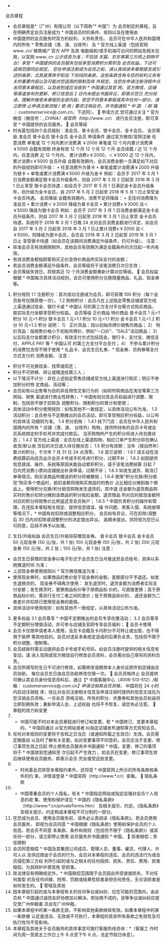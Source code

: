 *
会员章程
* 会员章程是*（广州）有限公司（以下简称“* 中国“）为
会员制定的章程，旨在明确界定会员注册成为 * 中国会员时的条件、规则以及在使用由
* 中国提供的会员服务时双方的权利、义务和责任。
会员可在中华人民共和国境内的所有 * 零售店铺（港、澳、台除外）
及 * 官方线上渠道（包括官网 www.*.cn/* 微商城/* 官方 APP 及其
电脑端和/或手机端可访问的网站及相关应用，以官网 www.*.cn 公示信息为准；不包括
天猫、京东等第三方网上购物平台）享受 * 中国提供的会员服务包括享受消费积分累积及
会员权益。下述可适用范围同此规定。
您在申请注册成为会员之前，请认真阅读本章程提及或引述的条款，尤其是黑体字和加
下划线的条款，这些条款含有与您的权利义务有关的重要内容以及可能对您适用的限制及除
外规定。当您在申请注册流程中点击同意本章程后，以及收到或应当收到 * 中国通过其官
网、官方微信、店铺等渠道发布的更新、修订信息后 2 日内未提出书面异议，即表示您已
充分阅读、理解并接受本章程的全部内容。若您不同意本章程或其中任何一部分，请立即停
止申请注册流程 / 使 用 / 要求注销会员，并书面通知 * 中 国 （ 邮 箱 ：
customerservice@*.com.cn，下述同）。
 申请方式
您可通过关注 * 官方微信（微信号：*_CHINA）或官网（http://www.*.cn）
进行会员注册，即可享受 * 中国提供的会员服务。
 会员等级
* 时尚荟包括四个会员级别：准会员、普卡会员、银卡会员、金卡会员。
会员等级 准会员 普卡会员 银卡会员 金卡会员
申请条件 通过官方微信/官网注册 任意消费 单笔或 12 个月内累计消费满
￥2000
单笔或 12 个月内累计消费满
￥5000
会籍有效期 终身有效 12 个月 12 个月 12 个月
会员续籍 / 近 12 个月内，任意消费 近 12 个月内，
累计消费≥￥2000，＜￥5000
近 12 个月内，
累计消费≥￥5000
会员升级
会籍有效期内，会员消费金额一旦满足如下对应的升级规则即可升级：
• 任意消费升为普卡
• 单笔或累计消费满￥2000 升级为银卡
• 单笔或累计消费满￥5000 升级为金卡
例如：会员于 2017 年 3 月 1 日消费金额满足银卡会员升级条件，则自 2017 年 3 月 2 日起至 2018 年 3 月 1 日止享受
银卡会员待遇；如会员于 2017 年 5 月 1 日满足金卡会员升级条件，则升级为金卡会员，自 2017 年 5 月 2 日起至 2018
年 5 月 1 日止享受金卡会员待遇。
会员降级
会籍有效期内，消费不足将降级：
• 无任何消费降为准会员
• 累计消费＜￥2000 降级为普卡会员
• 累计消费≥￥2000 且＜￥5000 降级为银卡会员
例如：会员于 2017 年 3 月 1 日消费金额满足金卡会员升级条件，则自 2017 年 3 月 2 日起至 2018 年 3 月 1 日止享受
金卡会员待遇，系统将于 2018 年 3 月 1 日晚 24 点对会员消费金额进行评定，如会员自 2017 年 3 月 2 日起至 2018
年 3 月 1 日止累计消费≥￥2000 且＜￥5000，则降级为银卡会员，会员自 2018 年 3 月 2 日起至 2019 年 3 月 1 日止
享受银卡待遇（如会员在该期间消费满足升级条件，仍可升级）。
注意：
* 除准会员无有效期限制外，其他会员有效期为满足会籍条件的次日起一年内有效。
* 有效消费金额指顾客购买正价及特价商品所实际支付的金额；
* 若会员消费金额满足升级条件，会员等级将于该笔消费日次日生效；
* 会员等级失效日，将按其近 12 个月消费金额重新计算对应等级。
 会员权益
根据 * 中国每次具体活动规则，会员可使用积分兑换限量商品、礼品、现金券等。
1. 积分规则
1.1 注册积分：首次成功注册成为会员，即可获赠 100 积分（每个会员账号仅限获赠一次）。
1.2 购物积分：会员凡在上述指定零售店铺或官方线上渠道通过现金、银行卡或 * 中国认
可的第三方支付平台等方式购买商品，按实际支付金额享受积分权益。
会员等级 正价商品 特价商品
普卡会员 1 元=1 积分 10 元=1 积分
银卡会员 1 元=1.1 积分 10 元=1.1 积分
金卡会员 1 元=1.2 积分 10 元=1.2 积分
说明：
1） 正价货品：指以初始吊牌价销售的商品；
2） 特价货品：指销售价格小于初始吊牌价，例如“一口价”、“SALE”活动商品；
3） 以实际支付金额累计积分，有效支付方式包括现金，银行卡，支付宝、微信支付、APPLE PAY 等 * 中国认可
的第三方支付平台支付；
4） 不参与累计积分的消费包含但不限于使用 * 礼品卡、会员生日礼券、* 现金券、员购券等支付方式支付的
消费金额。
注意：
* 积分不可兑换现金、找零或偿还；
* 积分不可转移、转让或赠送给第三人；
* 以下情况不计分：非在上述指定零售店铺或官方线上渠道进行购买；明示不参加积分的特
定商品、活动等；
* 会员如有以出售等为目的非自用性交易行为的（如将所购商品在淘宝等第三方网站、销售
渠道进行商业性转售），* 中国有权对其会员权益进行调整、限制，包括但不限于扣除及
调整积分、限制积分的累计和使用；
* 具体活动中积分使用规则：如有其他不一致规定，以具体活动公布为准。
1.3 活动积分：会员参与不定期推出的会员活动，即可享受相应积分权益，以公布的具体活
动细则为准。
1.4 积分到账：
1.4.1 线下门店：会员在中华人民共和国境内的所有 * 店铺（港、澳、
台除外）购物，提供所持有的会员卡号或会员系统绑定的手机号并完成付款后，
当天购物所产生的积分将进入待兑换状态；
1.4.2 官方线上渠道：会员在线上渠道购物，相应订单产生积分将在确认收货/默认收
货后的次日进入待兑换状态；
1.5 积分有效期：当年（按自然年）累计的积分，于次年 7 月 31 日 24 点清零。
1.6 其它说明：
1.6.1 请主动在消费结算前向店员出示会员卡号或手机号进行积分，过期不补；
1.6.2 如因提供信息错误、操作、系统等原因未能自动累积积分，请于该笔消费结算
日起 7 日内凭消费小票向店铺提出补录申请，过期不补；
1.6.3 如发生退货、取消订单等情况，购买该商品所赠送的积分将被撤销；
1.6.4 使用“积分兑换/积分抵现”购买多个商品时，抵扣金额将按购买商品时的售价
占比相应分摊到每个商品上。使用积分兑换/积分抵现购物发生退货的，其中退
还金额为退货商品购买时的售价扣除分摊到该商品的积分抵扣金额，退货商品
所对应的抵现金额所对应的积分将按售价比例返还至会员账户；
1.6.5 * 中国负责积分的操作和管理。在违反本章程相关规定、提供信息错误、操
作问题、黑客入侵、系统故障等情况下，* 中国有权扣除或调整相应积分，
会员如有异议，可在扣除/调整后 30 日内对扣除或调整积分的决定提出异议。
逾期未提出，则将视为您已认可同意，后续不再予以处理。
2. 生日/升级权益
会员生日/升级将获赠现金券。
普卡会员 银卡会员 金卡会员
50 元现金券
(50 元/张，共 1 张)
100 元现金券
(50 元/张，共 2 张)
200 元现金券
(50 元/张，共 2 张；100 元/张，共 1 张)
注意：
* 会员生日获赠的现金券以电子形式于会员生日当月推送至会员账号，具体以系统推送时间
为准；
* 上述现金券使用规则以 * 官方微信推送为准；
* 使用现金券时，如果商品的售价低于现金券的金额，差额部分不予退还。如发生退换货的，
现金券不得再次使用：
发生退货时，退货金额为消费者实际支付金额；发生换货时，更换商品标价等于原商品标
价的，可直接更换；高于原商品标价的，需另行支付二者之间的差价；低于原商品标价的，
退还金额为二者差价并扣除已使用现金券的面值。
* 具体活动中使用规则：如有其他不一致规定，以具体活动公布为准。
3. 更多权益
3.1 会员尊享 * 中国不定期推出的会员专享优惠活动；
3.2 会员尊享不定期积分增值活动，并可参与店铺及官网专享会员福利；
 会员卡使用
1. 会员卡仅限申请者本人使用，会员卡会籍及卡内积分不可转让或出借，也不得用于抵押
等其他目的。会员对违反本条规定造成的后果负全责，包括但不限于积分调整、限制等。
2. 会员结账时需主动提供会员卡号或手机号码，如会员注册时提供的相关信息有变动，请
进入官网或官方微信自行修改会员资料，会员需对自己填写的资料负责。
3. 会员所填写的生日不可进行修改，如需修改请携带本人身份证原件到店铺由店员协助，
每位会员生日由店员协助修改仅限一次。
 会员资格终止
会员提供可确认其会员身份信息资料后，通过【* 中国客服中心（4006-513-512）/邮箱：
customerservice@*.com.cn】申请注销其会员资格，* 中国将在 24 小时内启动注销程
序，经比对会员注册相关信息及申请注销时提供的信息无误后为您注销会员资格。一旦会员
资格注销，所有的积分、优惠券和其他会员权益将立即到期失效；重新申请入会，上述权益
也将不予恢复。请您务必注意。
 章程的效力和变更
1. * 中国可能不时对本会员章程进行修订和变更。若 * 中国修订、变更本章程的，*
中国将通过 a)官方网站或者 b)指定店铺发布通知等方式告知会员。
2. 任何对本规则的变更将于告知之日当日（或通知所载之生效日）生效。会员需定期查阅
以及时了解有关变更。如对变更事项不同意的，会员应当于变更、修订事项生效之日起
停止使用会员服务并书面通知 * 中国，变更、修订的事项将于 * 中国收到您通知至
次日起不产生效力 。如会员在变更、修订事项生效后继续使用会员服务，即表示会员
完全接受这些变更。
3. * 时尚荟会员除受本章程约束外，还将受 * 中国官网上所示的所有条款和条件的约
束，详情请登录 * 中国官网（http://www.*.cn）查看。
 隐私条款
1. * 中国尊重会员的个人隐私，有关 * 中国指定网站或指定店铺对会员个人信息的收
集、使用和保护请见 * 中国的《隐私条款》（http://www.*.cn/privateTerms.htm）
及相关提示、约定。《隐私条款》及相关提示、约定构成本章程不可分割的一部分。
2. 在您成为会员、使用会员服务前，请务必认真阅读《隐私条款》。若会员使用会员服务，
即视为会员同意 * 中国根据《隐私条款》使用和保护会员的个人信息。若会员不同意
本条款、条件和规则（包括但不限于《隐私条款》）或其任何一部分，请立即停止使用
会员服务并书面通知 * 中国。
 损害赔偿；责任限制
1. 会员同意赔偿 * 中国及其集团公司成员、管理人员、董事、雇员、代理人、许可人以
及供应商由于会员的行为、会员对本章程的违反、会员的违法行为或会员侵犯第三方权
利所引起的或与之相关的任何指控、损失、责任、费用、损害赔偿，为其辩护并使其免
受损害。
2. 除法律另有明确规定外，* 中国赔偿范围限于会员因此所受直接损失，不对任何类型
的及任何间接、附带、罚款或结果性损害承担任何责任，无论该损害是如何发生的。
 管辖及其他
1. 因本章程引起的或与本章程有关的任何争议或纠纷，应在可能的范围内，由会员和 *
中国通过诚信友好协商加以解决。若协商不成的，该等争议或纠纷应提交至广州仲裁委
员会在广州仲裁。
2. 如果本章程中的某一条款无效，不影响其他条款继续有效。如果本章程中的某一条款被
认定是违法、无效或不可执行，本章程的其余所有条款之有效性及可执行性均不受影响。
3. 本章程及其他关于会员服务的具体事宜可拨打客服热线咨询：*（客服工
作时间为周一至周五工作日上午 9 点至下午 6 点，法定节假日休息）。